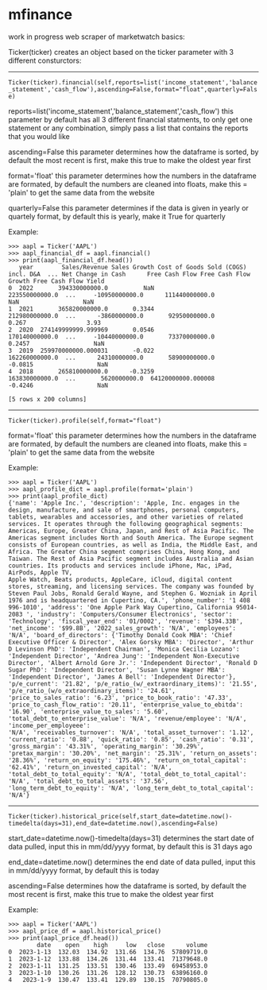 # mfinance
work in progress web scraper of marketwatch
basics:

Ticker(ticker) creates an object based on the ticker parameter with 3 different consturctors: 

---
`Ticker(ticker).financial(self,reports=list('income_statement','balance_statement','cash_flow'),ascending=False,format="float",quarterly=False)`

reports=list('income_statement','balance_statement','cash_flow')
this parameter by default has all 3 different financial statments, to only get one statement or any combination, simply pass a list that contains the reports that you would like

ascending=False
this parameter determines how the dataframe is sorted, by default the most recent is first, make this true to make the oldest year first

format='float'
this parameter determines how the numbers in the dataframe are formated, by default the numbers are cleaned into floats, make this = 'plain' to get the same data from the website

quarterly=False
this parameter determines if the data is given in yearly or quartely format, by default this is yearly, make it True for quarterly

Example:
```
>>> aapl = Ticker('AAPL')
>>> aapl_financial_df = aapl.financial()
>>> print(aapl_financial_df.head())
   year        Sales/Revenue Sales Growth Cost of Goods Sold (COGS) incl. D&A  ... Net Change in Cash      Free Cash Flow Free Cash Flow Growth Free Cash Flow Yield
0  2022       394330000000.0          NaN                      223550000000.0  ...     -10950000000.0      111440000000.0                   NaN                  NaN
1  2021       365820000000.0       0.3344                      212980000000.0  ...      -3860000000.0       92950000000.0                 0.267                 3.93
2  2020  274149999999.999969       0.0546                      170140000000.0  ...     -10440000000.0       73370000000.0                0.2457                  NaN
3  2019  259970000000.000031       -0.022                      162260000000.0  ...      24310000000.0       58900000000.0               -0.0815                  NaN
4  2018       265810000000.0      -0.3259                      163830000000.0  ...       5620000000.0  64120000000.000008               -0.4246                  NaN

[5 rows x 200 columns] 
```

---
`Ticker(ticker).profile(self,format="float")`

format='float'
this parameter determines how the numbers in the dataframe are formated, by default the numbers are cleaned into floats, make this = 'plain' to get the same data from the website

Example:
```
>>> aapl = Ticker('AAPL')
>>> aapl_profile_dict = aapl.profile(format='plain')
>>> print(aapl_profile_dict)
{'name': 'Apple Inc.', 'description': 'Apple, Inc. engages in the design, manufacture, and sale of smartphones, personal computers, tablets, wearables and accessories, and other varieties of related services. It operates through the following geographical segments: Americas, Europe, Greater China, Japan, and Rest of Asia Pacific. The Americas segment includes North and South America. The Europe segment consists of European countries, as well as India, the Middle East, and Africa. The Greater China segment comprises China, Hong Kong, and Taiwan. The Rest of Asia Pacific segment includes Australia and Asian countries. Its products and services include iPhone, Mac, iPad, AirPods, Apple TV, 
Apple Watch, Beats products, AppleCare, iCloud, digital content stores, streaming, and licensing services. The company was founded by Steven Paul Jobs, Ronald Gerald Wayne, and Stephen G. Wozniak in April 1976 and is headquartered in Cupertino, CA.', 'phone_number': '1 408 996-1010', 'address': 'One Apple Park Way Cupertino, California 95014-2083 ', 'industry': 'Computers/Consumer Electronics', 'sector': 'Technology', 'fiscal_year_end': '01/0002', 'revenue': '$394.33B', 'net_income': '$99.8B', '2022_sales_growth': 'N/A', 'employees': 'N/A', 'board_of_directors': {'Timothy Donald Cook MBA': 'Chief Executive Officer & Director', 'Alex Gorsky MBA': 'Director', 'Arthur D Levinson PhD': 'Independent Chairman', 'Monica Cecilia Lozano': 'Independent Director', 'Andrea Jung': 'Independent Non-Executive Director', 'Albert Arnold Gore Jr.': 'Independent Director', 'Ronald D Sugar PhD': 'Independent Director', 'Susan Lynne Wagner MBA': 'Independent Director', 'James A Bell': 'Independent Director'}, 'p/e_current': '21.82', 'p/e_ratio_(w/_extraordinary_items)': '21.55', 'p/e_ratio_(w/o_extraordinary_items)': '24.61', 'price_to_sales_ratio': '6.23', 'price_to_book_ratio': '47.33', 'price_to_cash_flow_ratio': '20.11', 'enterprise_value_to_ebitda': '16.90', 'enterprise_value_to_sales': '5.60', 'total_debt_to_enterprise_value': 'N/A', 'revenue/employee': 'N/A', 'income_per_employeee': 
'N/A', 'receivables_turnover': 'N/A', 'total_asset_turnover': '1.12', 'current_ratio': '0.88', 'quick_ratio': '0.85', 'cash_ratio': '0.31', 'gross_margin': '43.31%', 'operating_margin': '30.29%', 'pretax_margin': '30.20%', 'net_margin': '25.31%', 'return_on_assets': '28.36%', 'return_on_equity': '175.46%', 'return_on_total_capital': '62.41%', 'return_on_invested_capital': 'N/A', 'total_debt_to_total_equity': 'N/A', 'total_debt_to_total_capital': 'N/A', 'total_debt_to_total_assets': '37.56', 'long_term_debt_to_equity': 'N/A', 'long_term_debt_to_total_capital': 'N/A'}
```

---
`Ticker(ticker).historical_price(self,start_date=datetime.now()-timedelta(days=31),end_date=datetime.now(),ascending=False)`

start_date=datetime.now()-timedelta(days=31)
determines the start date of data pulled, input this in mm/dd/yyyy format, by default this is 31 days ago

end_date=datetime.now()
determines the end date of data pulled, input this in mm/dd/yyyy format, by default this is today

ascending=False
determines how the dataframe is sorted, by default the most recent is first, make this true to make the oldest year first

Example:
```
>>> aapl = Ticker('AAPL')
>>> aapl_price_df = aapl.historical_price()
>>> print(aapl_price_df.head())
        date    open    high     low   close      volume
0  2023-1-13  132.03  134.92  131.66  134.76  57809719.0
1  2023-1-12  133.88  134.26  131.44  133.41  71379648.0
2  2023-1-11  131.25  133.51  130.46  133.49  69458953.0
3  2023-1-10  130.26  131.26  128.12  130.73  63896160.0
4   2023-1-9  130.47  133.41  129.89  130.15  70790805.0
```